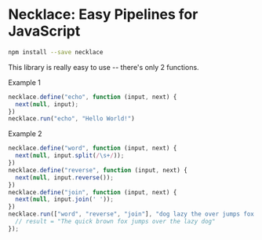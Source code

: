 # Necklace: Easy Pipelines for JavaScript

```bash
npm install --save necklace
```

This library is really easy to use -- there's only 2 functions.

Example 1
```js
necklace.define("echo", function (input, next) {
  next(null, input);
})
necklace.run("echo", "Hello World!")
```

Example 2
```js
necklace.define("word", function (input, next) {
  next(null, input.split(/\s+/));
})
necklace.define("reverse", function (input, next) {
  next(null, input.reverse());
})
necklace.define("join", function (input, next) {
  next(null, input.join(' '));
})
necklace.run(["word", "reverse", "join"], "dog lazy the over jumps fox brown quick The", function (err, result) {
  // result = "The quick brown fox jumps over the lazy dog"
});
```
